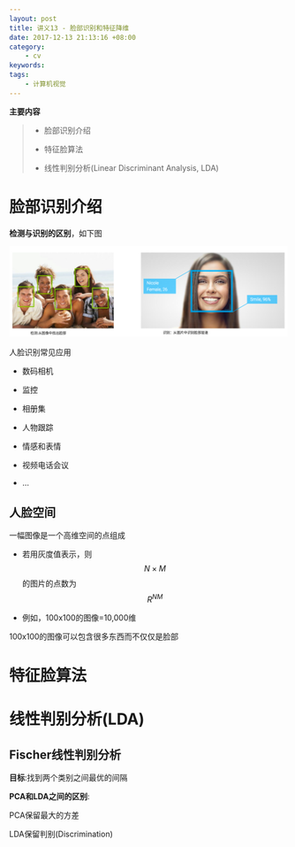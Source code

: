 ```yaml
---
layout: post
title: 讲义13 - 脸部识别和特征降维
date: 2017-12-13 21:13:16 +08:00
category:
    - cv
keywords:
tags:
    - 计算机视觉
---
```


**主要内容**

> - 脸部识别介绍
>
> - 特征脸算法
>
> - 线性判别分析(Linear Discriminant Analysis, LDA)

# 脸部识别介绍

**检测与识别的区别**，如下图

![dectection-and-recognition](/images/cs131/lec13/dectection-and-recognition.png)

人脸识别常见应用

- 数码相机

- 监控

- 相册集

- 人物跟踪

- 情感和表情

- 视频电话会议

- ...

## 人脸空间

一幅图像是一个高维空间的点组成

- 若用灰度值表示，则$$N\times M$$的图片的点数为$$R^{NM}$$

- 例如，100x100的图像=10,000维

100x100的图像可以包含很多东西而不仅仅是脸部

# 特征脸算法

# 线性判别分析(LDA)

## Fischer线性判别分析

**目标**:找到两个类别之间最优的间隔

**PCA和LDA之间的区别**:

PCA保留最大的方差

LDA保留判别(Discrimination)

